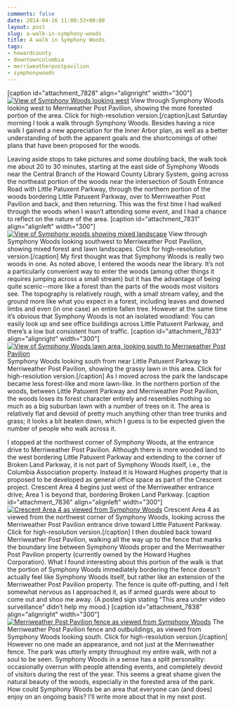 ```yaml
---
comments: false
date: 2014-04-16 11:00:53+00:00
layout: post
slug: a-walk-in-symphony-woods
title: A walk in Symphony Woods
tags:
- howardcounty
- downtowncolumbia
- merriweatherpostpavilion
- symphonywoods
---
```


[caption id="attachment_7828" align="alignright" width="300"][![View of Symphony Woods looking west](http://hecker.files.wordpress.com/2014/04/symphony-woods-forest-view1.jpg?w=300)](http://hecker.files.wordpress.com/2014/04/symphony-woods-forest-view1.jpg) View through Symphony Woods looking west to Merriweather Post Pavilion, showing the more forested portion of the area. Click for high-resolution version.[/caption]Last Saturday morning I took a walk through Symphony Woods. Besides having a nice walk I gained a new appreciation for the Inner Arbor plan, as well as a better understanding of both the apparent goals and the shortcomings of other plans that have been proposed for the woods.

Leaving aside stops to take pictures and some doubling back, the walk took me about 20 to 30 minutes, starting at the east side of Symphony Woods near the Central Branch of the Howard County Library System, going across the northeast portion of the woods near the intersection of South Entrance Road with Little Patuxent Parkway, through the northern portion of the woods bordering Little Patuxent Parkway, over to Merriweather Post Pavilion and back, and then returning. This was the first time I had walked through the woods when I wasn’t attending some event, and I had a chance to reflect on the nature of the area.
[caption id="attachment_7831" align="alignleft" width="300"][![View of Symphony woods showing mixed landscape](http://hecker.files.wordpress.com/2014/04/symphony-woods-mixed-view.jpg?w=300)](http://hecker.files.wordpress.com/2014/04/symphony-woods-mixed-view.jpg) View through Symphony Woods looking southwest to Merriweather Post Pavilion, showing mixed forest and lawn landscapes. Click for high-resolution version.[/caption]
My first thought was that Symphony Woods is really two woods in one. As noted above, I entered the woods near the library. It’s not a particularly convenient way to enter the woods (among other things it requires jumping across a small stream) but it has the advantage of being quite scenic--more like a forest than the parts of the woods most visitors see. The topography is relatively rough, with a small stream valley, and the ground more like what you expect in a forest, including leaves and downed limbs and even (in one case) an entire fallen tree. However at the same time it’s obvious that Symphony Woods is not an isolated woodland: You can easily look up and see office buildings across Little Patuxent Parkway, and there’s a low but consistent hum of traffic. 
[caption id="attachment_7833" align="alignright" width="300"][![View of Symphony Woods lawn area, looking south to Merriweather Post Pavilion](http://hecker.files.wordpress.com/2014/04/symphony-woods-lawn-view.jpg?w=300)](http://hecker.files.wordpress.com/2014/04/symphony-woods-lawn-view.jpg) Symphony Woods looking south from near Little Patuxent Parkway to Merriweather Post Pavilion, showing the grassy lawn in this area. Click for high-resolution version.[/caption]
As I moved across the park the landscape became less forest-like and more lawn-like. In the northern portion of the woods, between Little Patuxent Parkway and Merriweather Post Pavilion, the woods loses its forest character entirely and resembles nothing so much as a big suburban lawn with a number of trees on it. The area is relatively flat and devoid of pretty much anything other than tree trunks and grass; it looks a bit beaten down, which I guess is to be expected given the number of people who walk across it.

I stopped at the northwest corner of Symphony Woods, at the entrance drive to Merriweather Post Pavilion. Although there is more wooded land to the west bordering Little Patuxent Parkway and extending to the corner of Broken Land Parkway, it is not part of Symphony Woods itself, i.e., the Columbia Association property. Instead it is Howard Hughes property that is proposed to be developed as general office space as part of the Crescent project. Crescent Area 4 begins just west of the Merriweather entrance drive; Area 1 is beyond that, bordering Broken Land Parkway.
[caption id="attachment_7836" align="alignleft" width="300"][![Crescent Area 4 as viewed from Symphony Woods](http://hecker.files.wordpress.com/2014/04/crescent-area-4.jpg?w=300)](http://hecker.files.wordpress.com/2014/04/crescent-area-4.jpg) Crescent Area 4 as viewed from the northwest corner of Symphony Woods, looking across the Merriweather Post Pavilion entrance drive toward Little Patuxent Parkway. Click for high-resolution version.[/caption]
I then doubled back toward Merriweather Post Pavilion, walking all the way up to the fence that marks the boundary line between Symphony Woods proper and the Merriweather Post Pavilion property (currently owned by the Howard Hughes Corporation). What I found interesting about this portion of the walk is that the portion of Symphony Woods immediately bordering the fence doesn’t actually feel like Symphony Woods itself, but rather like an extension of the Merriweather Post Pavilion property. The fence is quite off-putting, and I felt somewhat nervous as I approached it, as if armed guards were about to come out and shoo me away. (A posted sign stating “This area under video surveillance” didn’t help my mood.)
[caption id="attachment_7838" align="alignright" width="300"][![Merriweather Post Pavilion fence as viewed from Symphony Woods](http://hecker.files.wordpress.com/2014/04/merriweather-post-pavilion-fence.jpg?w=300)](http://hecker.files.wordpress.com/2014/04/merriweather-post-pavilion-fence.jpg) The Merriweather Post Pavilion fence and outbuildings, as viewed from Symphony Woods looking south. Click for high-resolution version.[/caption]
However no one made an appearance, and not just at the Merriweather fence. The park was utterly empty throughout my entire walk, with not a soul to be seen. Symphony Woods in a sense has a split personality: occasionally overrun with people attending events, and completely devoid of visitors during the rest of the year. This seems a great shame given the natural beauty of the woods, especially in the forested area of the park. How could Symphony Woods be an area that everyone can (and does) enjoy on an ongoing basis? I’ll write more about that in my next post.
